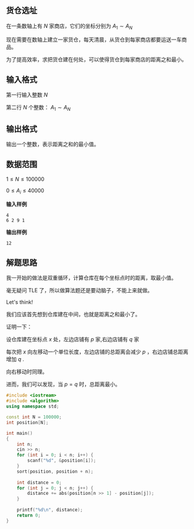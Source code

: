 ## 货仓选址

在一条数轴上有 $N$ 家商店，它们的坐标分别为 $A_1 \sim A_N$

现在需要在数轴上建立一家货仓，每天清晨，从货仓到每家商店都要运送一车商品。

为了提高效率，求把货仓建在何处，可以使得货仓到每家商店的距离之和最小。

## 输入格式

第一行输入整数 $N$ 

第二行 $N$ 个整数： $A_1 \sim A_N$

## 输出格式

输出一个整数，表示距离之和的最小值。

## 数据范围

$1≤N≤100000$

$0≤A_i≤40000$

**输入样例**

```
4
6 2 9 1
```

**输出样例**

```
12
```

## 解题思路

我一开始的做法是双重循环，计算仓库在每个坐标点时的距离，取最小值。

毫无疑问 TLE 了，所以做算法题还是要动脑子，不能上来就做。

Let's think!

我们应该首先想到仓库建在中间，也就是距离之和最小了。

证明一下：

设仓库建在坐标点 $x$ 处，左边店铺有 $p$ 家,右边店铺有 $q$ 家

每次把 $x$ 向左移动一个单位长度，左边店铺的总距离会减少 $p$ ，右边店铺总距离增加 $q$ .

向右移动时同理。

进而，我们可以发现，当 $p=q$ 时，总距离最小。

```cpp
#include <iostream>
#include <algorithm>
using namespace std;

const int N = 100000;
int position[N];

int main()
{
    int n;
    cin >> n;
    for (int i = 0; i < n; i++) {
        scanf("%d", &position[i]);
    }
    sort(position, position + n);
    
    int distance = 0;
    for (int j = 0; j < n; j++) {
        distance += abs(position[n >> 1] - position[j]);
    }
    
    printf("%d\n", distance);
    return 0;
}
```